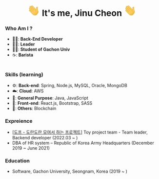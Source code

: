 
<h1 align="Center"><img src="https://raw.githubusercontent.com/ABSphreak/ABSphreak/master/gifs/Hi.gif" width="40px" />  It's me, Jinu Cheon <img src="https://raw.githubusercontent.com/ABSphreak/ABSphreak/master/gifs/Hi.gif" width="40px" /> </h1>

### Who Am I ?
- 👨‍💻: **Back-End Developer**
- 👨‍🏫: **Leader**
- 👨‍🎓: **Student of Gachon Univ**
- ☕: **Barista**
<br/><br/>

### Skills (learning)
- ⚙️: **Back-end**: Spring, Node.js, MySQL, Oracle, MongoDB
- ☁️: **Cloud**: AWS
- 🔖: **General Purpose**: Java, JavaScript
- 📰: **Front-end**: React.js, Bootstrap, SASS
- 🤔: **Others**: Blockchain  


### Expreience
- <a href="https://github.com/d-o-p-e">[도프 - 도란도란 모여서 하는 프로젝트]</a> Toy project team - Team leader, Backend developer (2022.03 ~ )
- DBA of HR system – Republic of Korea Army Headquarters (December 2019 ~ June 2021)

### Education
- Software, Gachon University, Seongnam, Korea (2019 ~ )
